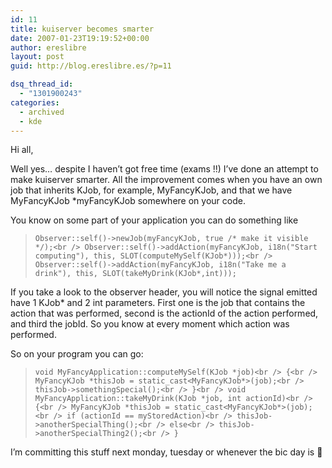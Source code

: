 ```yaml
---
id: 11
title: kuiserver becomes smarter
date: 2007-01-23T19:19:52+00:00
author: ereslibre
layout: post
guid: http://blog.ereslibre.es/?p=11

dsq_thread_id:
  - "1301900243"
categories:
  - archived
  - kde
---
```

Hi all,

Well yes&#8230; despite I haven&#8217;t got free time (exams !!) I&#8217;ve done an attempt to make kuiserver smarter. All the improvement comes when you have an own job that inherits KJob, for example, MyFancyKJob, and that we have MyFancyKJob *myFancyKJob somewhere on your code.

You know on some part of your application you can do something like

> `Observer::self()->newJob(myFancyKJob, true /* make it visible */);<br />
Observer::self()->addAction(myFancyKJob, i18n("Start computing"), this, SLOT(computeMySelf(KJob*)));<br />
Observer::self()->addAction(myFancyKJob, i18n("Take me a drink"), this, SLOT(takeMyDrink(KJob*,int)));`

If you take a look to the observer header, you will notice the signal emitted have 1 KJob* and 2 int parameters. First one is the job that contains the action that was performed, second is the actionId of the action performed, and third the jobId. So you know at every moment which action was performed.

So on your program you can go:

> `void MyFancyApplication::computeMySelf(KJob *job)<br />
{<br />
MyFancyKJob *thisJob = static_cast<MyFancyKJob*>(job);<br />
thisJob->somethingSpecial();<br />
}<br />
void MyFancyApplication::takeMyDrink(KJob *job, int actionId)<br />
{<br />
MyFancyKJob *thisJob = static_cast<MyFancyKJob*>(job);<br />
if (actionId == myStoredAction)<br />
thisJob->anotherSpecialThing();<br />
else<br />
thisJob->anotherSpecialThing2();<br />
}`

I&#8217;m committing this stuff next monday, tuesday or whenever the bic day is 🙂
